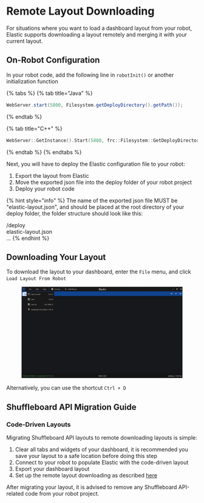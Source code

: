 # Remote Layout Downloading

For situations where you want to load a dashboard layout from your robot, Elastic supports downloading a layout remotely and merging it with your current layout.

## On-Robot Configuration

In your robot code, add the following line in `robotInit()` or another initialization function

{% tabs %}
{% tab title="Java" %}
```java
WebServer.start(5800, Filesystem.getDeployDirectory().getPath());
```
{% endtab %}

{% tab title="C++" %}
```cpp
WebServer::GetInstance().Start(5800, frc::Filesystem::GetDeployDirectory());
```
{% endtab %}
{% endtabs %}

Next, you will have to deploy the Elastic configuration file to your robot:

1. Export the layout from Elastic
2. Move the exported json file into the deploy folder of your robot project
3. Deploy your robot code

{% hint style="info" %}
The name of the exported json file MUST be "elastic-layout.json", and should be placed at the root directory of your deploy folder, the folder structure should look like this:

/deploy\
&#x20;   elastic-layout.json\
&#x20;   ...
{% endhint %}

## Downloading Your Layout

To download the layout to your dashboard, enter the `File` menu, and click `Load Layout From Robot`

<figure><img src="../.gitbook/assets/remote_layout.png" alt=""><figcaption></figcaption></figure>

Alternatively, you can use the shortcut `Ctrl + D`

## Shuffleboard API Migration Guide

### Code-Driven Layouts

Migrating Shuffleboard API layouts to remote downloading layouts is simple:

1. Clear all tabs and widgets of your dashboard, it is recommended you save your layout to a safe location before doing this step
2. Connect to your robot to populate Elastic with the code-driven layout
3. Export your dashboard layout
4. Set up the remote layout downloading as described [here](remote-layout-downloading.md#on-robot-configuration)

After migrating your layout, it is advised to remove any Shuffleboard API-related code from your robot project.
